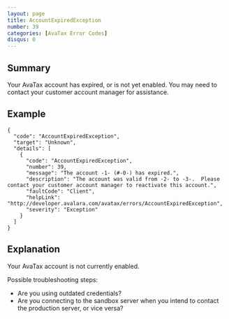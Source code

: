 ```yaml
---
layout: page
title: AccountExpiredException
number: 39
categories: [AvaTax Error Codes]
disqus: 0
---
```


## Summary

Your AvaTax account has expired, or is not yet enabled.  You may need to contact your customer account manager for assistance.

## Example

    {
      "code": "AccountExpiredException",
      "target": "Unknown",
      "details": [
        {
          "code": "AccountExpiredException",
          "number": 39,
          "message": "The account -1- (#-0-) has expired.",
          "description": "The account was valid from -2- to -3-.  Please contact your customer account manager to reactivate this account.",
          "faultCode": "Client",
          "helpLink": "http://developer.avalara.com/avatax/errors/AccountExpiredException",
          "severity": "Exception"
        }
      ]
    }

## Explanation

Your AvaTax account is not currently enabled.  

Possible troubleshooting steps:

* Are you using outdated credentials?
* Are you connecting to the sandbox server when you intend to contact the production server, or vice versa?
